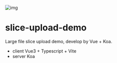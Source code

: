 ![img](http://img.fechen.cn/uploadfile/static/2022/03/03/2D98D47B-A14C-4F78-AD28-95352E405BFD.png)

# slice-upload-demo

Large file slice upload demo, develop by Vue + Koa.

- client
  Vue3 + Typescript + Vite
- server
  Koa
